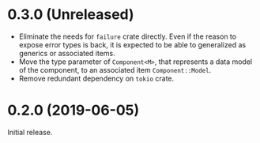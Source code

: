 # 0.3.0 (Unreleased)

- Eliminate the needs for `failure` crate directly. Even if the reason to expose error types is back, it is expected to be able to generalized as generics or associated items.
- Move the type parameter of `Component<M>`, that represents a data model of the component, to an associated item `Component::Model`.
- Remove redundant dependency on `tokio` crate.

# 0.2.0 (2019-06-05)

Initial release.

